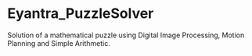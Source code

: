 # Eyantra_PuzzleSolver
Solution of a mathematical puzzle using Digital Image Processing, Motion Planning and Simple Arithmetic.  
